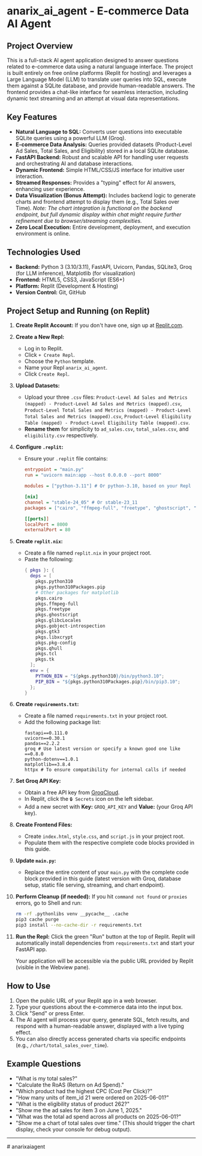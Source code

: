 # anarix_ai_agent - E-commerce Data AI Agent

## Project Overview

This is a full-stack AI agent application designed to answer questions related to e-commerce data using a natural language interface. The project is built entirely on free online platforms (Replit for hosting) and leverages a Large Language Model (LLM) to translate user queries into SQL, execute them against a SQLite database, and provide human-readable answers. The frontend provides a chat-like interface for seamless interaction, including dynamic text streaming and an attempt at visual data representations.

## Key Features

* **Natural Language to SQL:** Converts user questions into executable SQLite queries using a powerful LLM (Groq).
* **E-commerce Data Analysis:** Queries provided datasets (Product-Level Ad Sales, Total Sales, and Eligibility) stored in a local SQLite database.
* **FastAPI Backend:** Robust and scalable API for handling user requests and orchestrating AI and database interactions.
* **Dynamic Frontend:** Simple HTML/CSS/JS interface for intuitive user interaction.
* **Streamed Responses:** Provides a "typing" effect for AI answers, enhancing user experience.
* **Data Visualization (Bonus Attempt):** Includes backend logic to generate charts and frontend attempt to display them (e.g., Total Sales over Time). *Note: The chart integration is functional on the backend endpoint, but full dynamic display within chat might require further refinement due to browser/streaming complexities.*
* **Zero Local Execution:** Entire development, deployment, and execution environment is online.

## Technologies Used

* **Backend:** Python 3 (3.10/3.11), FastAPI, Uvicorn, Pandas, SQLite3, Groq (for LLM inference), Matplotlib (for visualization)
* **Frontend:** HTML5, CSS3, JavaScript (ES6+)
* **Platform:** Replit (Development & Hosting)
* **Version Control:** Git, GitHub

## Project Setup and Running (on Replit)

1.  **Create Replit Account:** If you don't have one, sign up at [Replit.com](https://replit.com/).
2.  **Create a New Repl:**
    * Log in to Replit.
    * Click `+ Create Repl`.
    * Choose the `Python` template.
    * Name your Repl `anarix_ai_agent`.
    * Click `Create Repl`.
3.  **Upload Datasets:**
    * Upload your three `.csv` files: `Product-Level Ad Sales and Metrics (mapped) - Product-Level Ad Sales and Metrics (mapped).csv`, `Product-Level Total Sales and Metrics (mapped) - Product-Level Total Sales and Metrics (mapped).csv`, `Product-Level Eligibility Table (mapped) - Product-Level Eligibility Table (mapped).csv`.
    * **Rename them** for simplicity to `ad_sales.csv`, `total_sales.csv`, and `eligibility.csv` respectively.
4.  **Configure `.replit`:**
    * Ensure your `.replit` file contains:
        ```ini
        entrypoint = "main.py"
        run = "uvicorn main:app --host 0.0.0.0 --port 8000"

        modules = ["python-3.11"] # Or python-3.10, based on your Repl

        [nix]
        channel = "stable-24_05" # Or stable-23_11
        packages = ["cairo", "ffmpeg-full", "freetype", "ghostscript", "glibcLocales", "gobject-introspection", "gtk3", "libxcrypt", "pkg-config", "qhull", "tcl", "tk"]

        [[ports]]
        localPort = 8000
        externalPort = 80
        ```
5.  **Create `replit.nix`:**
    * Create a file named `replit.nix` in your project root.
    * Paste the following:
        ```nix
        { pkgs }: {
          deps = [
            pkgs.python310
            pkgs.python310Packages.pip
            # Other packages for matplotlib
            pkgs.cairo
            pkgs.ffmpeg-full
            pkgs.freetype
            pkgs.ghostscript
            pkgs.glibcLocales
            pkgs.gobject-introspection
            pkgs.gtk3
            pkgs.libxcrypt
            pkgs.pkg-config
            pkgs.qhull
            pkgs.tcl
            pkgs.tk
          ];
          env = {
            PYTHON_BIN = "${pkgs.python310}/bin/python3.10";
            PIP_BIN = "${pkgs.python310Packages.pip}/bin/pip3.10";
          };
        }
        ```
6.  **Create `requirements.txt`:**
    * Create a file named `requirements.txt` in your project root.
    * Add the following package list:
        ```
        fastapi==0.111.0
        uvicorn==0.30.1
        pandas==2.2.2
        groq # Use latest version or specify a known good one like ==0.8.0
        python-dotenv==1.0.1
        matplotlib==3.8.4
        httpx # To ensure compatibility for internal calls if needed
        ```
7.  **Set Groq API Key:**
    * Obtain a free API key from [GroqCloud](https://console.groq.com/keys).
    * In Replit, click the `🔒 Secrets` icon on the left sidebar.
    * Add a new secret with **Key:** `GROQ_API_KEY` and **Value:** (your Groq API key).
8.  **Create Frontend Files:**
    * Create `index.html`, `style.css`, and `script.js` in your project root.
    * Populate them with the respective complete code blocks provided in this guide.
9.  **Update `main.py`:**
    * Replace the entire content of your `main.py` with the complete code block provided in this guide (latest version with Groq, database setup, static file serving, streaming, and chart endpoint).
10. **Perform Cleanup (if needed):** If you hit `command not found` or `proxies` errors, go to Shell and run:
    ```bash
    rm -rf .pythonlibs venv __pycache__ .cache
    pip3 cache purge
    pip3 install --no-cache-dir -r requirements.txt
    ```
11. **Run the Repl:** Click the green "Run" button at the top of Replit. Replit will automatically install dependencies from `requirements.txt` and start your FastAPI app.

    Your application will be accessible via the public URL provided by Replit (visible in the Webview pane).

## How to Use

1.  Open the public URL of your Replit app in a web browser.
2.  Type your questions about the e-commerce data into the input box.
3.  Click "Send" or press Enter.
4.  The AI agent will process your query, generate SQL, fetch results, and respond with a human-readable answer, displayed with a live typing effect.
5.  You can also directly access generated charts via specific endpoints (e.g., `/chart/total_sales_over_time`).

## Example Questions

* "What is my total sales?"
* "Calculate the RoAS (Return on Ad Spend)."
* "Which product had the highest CPC (Cost Per Click)?"
* "How many units of item_id 21 were ordered on 2025-06-01?"
* "What is the eligibility status of product 262?"
* "Show me the ad sales for item 3 on June 1, 2025."
* "What was the total ad spend across all products on 2025-06-01?"
* "Show me a chart of total sales over time." (This should trigger the chart display, check your console for debug output).

---
#   a n a r i x a i a g e n t  
 